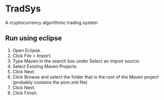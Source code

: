 # TradSys
A cryptocurrency algorithmic trading system

## Run using eclipse
1. Open Eclipse.
2. Click File > Import.
3. Type Maven in the search box under Select an import source:
4. Select Existing Maven Projects.
5. Click Next.
6. Click Browse and select the folder that is the root of the Maven project (probably contains the pom.xml file)
7. Click Next.
8. Click Finish.
